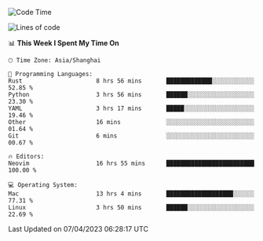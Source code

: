 <!--START_SECTION:waka-->
![Code Time](http://img.shields.io/badge/Code%20Time-1%2C282%20hrs%2017%20mins-blue)

![Lines of code](https://img.shields.io/badge/From%20Hello%20World%20I%27ve%20Written-107.5%20thousand%20lines%20of%20code-blue)

📊 **This Week I Spent My Time On** 

```text
🕑︎ Time Zone: Asia/Shanghai

💬 Programming Languages: 
Rust                     8 hrs 56 mins       █████████████░░░░░░░░░░░░   52.85 % 
Python                   3 hrs 56 mins       ██████░░░░░░░░░░░░░░░░░░░   23.30 % 
YAML                     3 hrs 17 mins       █████░░░░░░░░░░░░░░░░░░░░   19.46 % 
Other                    16 mins             ░░░░░░░░░░░░░░░░░░░░░░░░░   01.64 % 
Git                      6 mins              ░░░░░░░░░░░░░░░░░░░░░░░░░   00.67 % 

🔥 Editors: 
Neovim                   16 hrs 55 mins      █████████████████████████   100.00 % 

💻 Operating System: 
Mac                      13 hrs 4 mins       ███████████████████░░░░░░   77.31 % 
Linux                    3 hrs 50 mins       ██████░░░░░░░░░░░░░░░░░░░   22.69 % 
```


 Last Updated on 07/04/2023 06:28:17 UTC
<!--END_SECTION:waka-->
